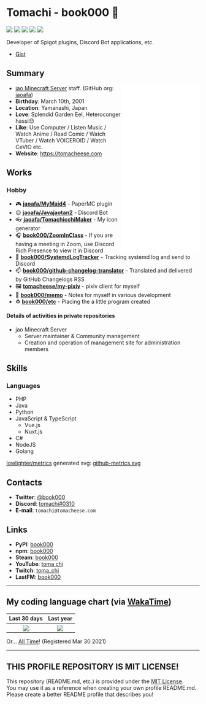 # Tomachi - book000 👋

![](https://img.shields.io/badge/build-passed-green)
![](https://img.shields.io/badge/Status-up-green)
![](https://img.shields.io/badge/Speak%20Main%20Language-Japanese-orange)
![](https://img.shields.io/badge/Uptime-99.9%25-yellowgreen)
![](https://img.shields.io/badge/License-none-yellow)

Developer of Spigot plugins, Discord Bot applications, etc. 

- [Gist](https://gist.github.com/book000)

## Summary

<a href="https://github.com/lowlighter/metrics" >
  <img align="right" width="40%" src="https://raw.githubusercontent.com/book000/book000/master/github-metrics.svg" />
</a>

- [jao Minecraft Server](https://jaoafa.com) staff. (GitHub org: [jaoafa](https://github.com/jaoafa))
- **Birthday**: March 10th, 2001
- **Location**: Yamanashi, Japan
- **Love**: Splendid Garden Eel, Heteroconger hassi😍
- **Like**: Use Computer / Listen Music / Watch Anime / Read Comic / Watch VTuber / Watch VOICEROID / Watch CeVIO etc.
- **Website**: https://tomacheese.com

## Works

### Hobby

- 🎮 **[jaoafa/MyMaid4](https://github.com/jaoafa/MyMaid4)** - PaperMC plugin
- 😉 **[jaoafa/Javajaotan2](https://github.com/jaoafa/Javajaotan2)** - Discord Bot
- 👓 **[jaoafa/TomachicchiMaker](https://github.com/jaoafa/TomachicchiMaker)** - My icon generator
- 🎧 **[book000/ZoomInClass](https://github.com/book000/ZoomInClass)** - If you are having a meeting in Zoom, use Discord Rich Presence to view it in Discord
- 👀 **[book000/SystemdLogTracker](https://github.com/book000/SystemdLogTracker)** - Tracking systemd log and send to Discord
- 📫 **[book000/github-changelog-translator](https://github.com/book000/github-changelog-translator)** - Translated and delivered by GitHub Changelogs RSS
- 🖼️ **[tomacheese/my-pixiv](https://github.com/tomacheese/my-pixiv)** - pixiv client for myself
- 📝 **[book000/memo](https://github.com/book000/memo)** - Notes for myself in various development
- ♻️ **[book000/etc](https://github.com/book000/etc)** - Placing the a little program created

#### Details of activities in private repositories

- jao Minecraft Server
  - Server maintainer & Community management
  - Creation and operation of management site for administration members

## Skills

### Languages

- PHP
- Java
- Python
- JavaScript & TypeScript
  - Vue.js
  - Nuxt.js
- C#
- NodeJS
- Golang

[lowlighter/metrics](https://github.com/lowlighter/metrics) generated svg: [github-metrics.svg](https://raw.githubusercontent.com/book000/book000/master/github-metrics.svg)

## Contacts

- **Twitter**: [@book000](https://twitter.com/book000)
- **Discord**: [tomachi#0310](https://discord.com/users/221991565567066112)
- **E-mail**: `tomachi@tomacheese.com`

## Links

- **PyPI**: [book000](https://pypi.org/user/book000/)
- **npm**: [book000](https://www.npmjs.com/~book000)
- **Steam**: [book000](https://steamcommunity.com/id/book000)
- **YouTube**: [toma chi](https://www.youtube.com/channel/UCdqXRBLM7MWgnZUzKflBWxQ)
- **Twitch**: [toma_chi](https://twitch.tv/toma_chi)
- **LastFM**: [book000](https://www.last.fm/user/book000)

---

## My coding language chart (via [WakaTime](https://wakatime.com/@book000))

| Last 30 days | Last year |
| :-: | :-: |
| <img align="center" src="https://wakatime.com/share/@book000/c1a89b98-1908-4fd4-8ba4-06ece7e7cb96.png" width="100%" /> | <img align="center" src="https://wakatime.com/share/@book000/f8593ca5-de4a-4ee9-ac3b-74ac537d8f6a.png" width="100%" /> |

Or... [All Time](https://wakatime.com/share/@book000/11e3ce10-22eb-46ba-a187-1f20e8ba88cf.png)! (Registered Mar 30 2021)

---

## THIS PROFILE REPOSITORY IS MIT LICENSE!

This repository (README.md, etc.) is provided under the [MIT License](LICENSE).  
You may use it as a reference when creating your own profile README.md. Please create a better README profile that describes you!
